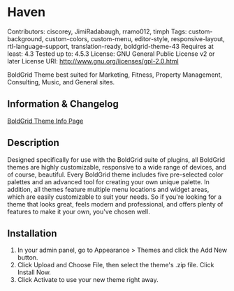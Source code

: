 # Haven
Contributors: ciscorey, JimiRadabaugh, rramo012, timph
Tags: custom-background, custom-colors, custom-menu, editor-style, responsive-layout, rtl-language-support, translation-ready, boldgrid-theme-43
Requires at least: 4.3
Tested up to: 4.5.3
License: GNU General Public License v2 or later
License URI: http://www.gnu.org/licenses/gpl-2.0.html

BoldGrid Theme best suited for Marketing, Fitness, Property Management, Consulting, Music, and General sites.

## Information & Changelog
[BoldGrid Theme Info Page](http://www.boldgrid.com/haven/)

## Description
Designed specifically for use with the BoldGrid suite of plugins, all BoldGrid themes are highly customizable, responsive to a wide range of devices, and of course, beautiful. Every BoldGrid theme includes five pre-selected color palettes and an advanced tool for creating your own unique palette. In addition, all themes feature multiple menu locations and widget areas, which are easily customizable to suit your needs. So if you're looking for a theme that looks great, feels modern and professional, and offers plenty of features to make it your own, you've chosen well.

## Installation
1. In your admin panel, go to Appearance > Themes and click the Add New button.
2. Click Upload and Choose File, then select the theme's .zip file. Click Install Now.
3. Click Activate to use your new theme right away.

